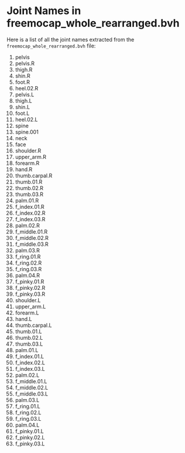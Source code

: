 # Joint Names in freemocap_whole_rearranged.bvh

Here is a list of all the joint names extracted from the `freemocap_whole_rearranged.bvh` file:

1. pelvis
2. pelvis.R
3. thigh.R
4. shin.R
5. foot.R
6. heel.02.R
7. pelvis.L
8. thigh.L
9. shin.L
10. foot.L
11. heel.02.L
12. spine
13. spine.001
14. neck
15. face
16. shoulder.R
17. upper_arm.R
18. forearm.R
19. hand.R
20. thumb.carpal.R
21. thumb.01.R
22. thumb.02.R
23. thumb.03.R
24. palm.01.R
25. f_index.01.R
26. f_index.02.R
27. f_index.03.R
28. palm.02.R
29. f_middle.01.R
30. f_middle.02.R
31. f_middle.03.R
32. palm.03.R
33. f_ring.01.R
34. f_ring.02.R
35. f_ring.03.R
36. palm.04.R
37. f_pinky.01.R
38. f_pinky.02.R
39. f_pinky.03.R
40. shoulder.L
41. upper_arm.L
42. forearm.L
43. hand.L
44. thumb.carpal.L
45. thumb.01.L
46. thumb.02.L
47. thumb.03.L
48. palm.01.L
49. f_index.01.L
50. f_index.02.L
51. f_index.03.L
52. palm.02.L
53. f_middle.01.L
54. f_middle.02.L
55. f_middle.03.L
56. palm.03.L
57. f_ring.01.L
58. f_ring.02.L
59. f_ring.03.L
60. palm.04.L
61. f_pinky.01.L
62. f_pinky.02.L
63. f_pinky.03.L

